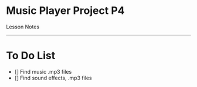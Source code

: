 # Music Player Project P4
Lesson Notes

---

# To Do List

- [] Find music .mp3 files
- [] Find sound effects, .mp3 files
